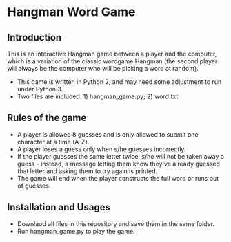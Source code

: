 # Hangman Word Game
## Introduction
This is an interactive Hangman game between a player and the computer, which is a variation of the classic wordgame Hangman 
(the second player will always be the computer who will be picking a word at random).
* This game is written in Python 2, and may need some adjustment to run under Python 3.
* Two files are included: 1) hangman_game.py; 2) word.txt.

## Rules of the game
* A player is allowed 8 guesses and is only allowed to submit one character at a time (A-Z).
* A player loses a guess only when s/he guesses incorrectly.
* If the player guesses the same letter twice, s/he will not be taken away a guess - instead, a message letting them know 
they've already guessed that letter and asking them to try again is printed.
* The game will end when the player constructs the full word or runs out of guesses. 

## Installation and Usages
* Downlaod all files in this repository and save them in the same folder.
* Run hangman_game.py to play the game.
  
